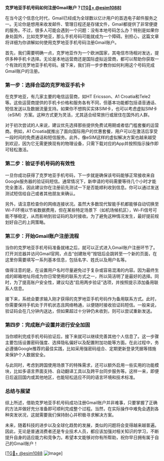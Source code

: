 **克罗地亚手机号码如何注册Gmail账户？[[TG💪+ @esim1088](https://t.me/s/esim1088)]**

在当今这个信息化时代，Gmail已经成为全球数以亿计用户的首选电子邮件服务之一。无论你是想用来收发邮件、管理日程还是存储文件，Gmail都提供了非常便捷的服务。不过，很多人可能会遇到一个问题：没有本地号码怎么办？特别是如果你身处国外，比如克罗地亚，那么手机号码可能就成为一个障碍。别担心，这篇文章将详细为你讲解如何使用克罗地亚手机号码注册Gmail账户。

首先，我们需要明确一点，克罗地亚作为一个欧洲国家，其电信市场相对发达，提供多种手机卡选择。无论是本地运营商还是国际虚拟运营商，都可以帮助你获取一个有效的克罗地亚手机号码。接下来，我们将一步步教你如何利用这个号码完成Gmail账户的注册。

### **第一步：选择合适的克罗地亚手机卡**

在克罗地亚，有几家主要的电信运营商，如HT Ericsson、A1 Croatia和Tele2等。这些运营商提供的手机卡价格和服务各有不同，但基本功能都包括语音通话、短信发送以及数据流量支持。如果你不想购买实体SIM卡，也可以考虑虚拟SIM卡（eSIM）方案。这种方式更为灵活，尤其适合经常旅行或居住在国外的人群。

对于初次尝试的人来说，建议优先选择那些提供免费试用期或者低门槛套餐的运营商。例如，A1 Croatia就推出了面向国际用户的优惠套餐，用户可以在激活后享受一段时间的免费通话和短信服务。此外，像eSIM这样的虚拟解决方案也越来越受到欢迎，因为它无需更换现有的物理设备，只需下载对应的App并按照指示操作即可轻松激活。

### **第二步：验证手机号码的有效性**

一旦你成功获得了克罗地亚手机号码，下一步就是确保该号码能够正常接收来自Google服务器的验证码短信。通常情况下，新申请的号码需要等待几个小时才能完全激活，因此建议你在注册前先测试一下是否能顺利收到信息。你可以通过发送测试短信给自己或者其他朋友来确认。

另外，请注意检查你的网络连接状况。虽然大多数现代智能手机都能够自动切换至Wi-Fi环境以节省数据费用，但在某些特定场景下（如机场候机区），Wi-Fi信号可能不够稳定，从而影响到验证码的及时接收。为了避免这种情况发生，最好提前规划好自己的上网策略。

### **第三步：开始Gmail账户注册流程**

当你的克罗地亚手机号码准备就绪之后，就可以正式进入Gmail账户注册环节了。打开浏览器并访问Gmail官网，点击“创建账号”按钮后会跳转至一个新的页面，在这里你需要填写一系列基本信息，包括名字、姓氏以及用户名等。

值得注意的是，在设置用户名时尽量避免过于复杂或容易混淆的内容。因为最终生成的邮箱地址将成为你日常使用的联系方式之一，所以简洁明了是最好的选择。同时，为了提高账户安全性，建议勾选“启用两步验证”选项，并按照提示添加备用联系人信息。

接下来，系统会要求输入刚才获得的克罗地亚手机号码作为备用联系方式。此时，你需要保持手机处于开机状态且网络畅通，以便随时接收验证码短信。一般来说，验证码会在几分钟内送达，但如果超过十分钟仍未收到，则可以尝试重新发送。

### **第四步：完成账户设置并进行安全加固**

当你顺利完成手机号码验证后，接下来就可以继续完善其他个人信息了。这一步骤主要包括设置密码强度、选择隐私偏好以及配置附加功能等方面。在此过程中，务必遵循Google推荐的最佳实践，比如采用强密码组合、定期更新登录凭据等措施来保护个人数据安全。

与此同时，考虑到跨国使用场景下的特殊需求，还可以额外启用一些实用的功能模块，比如多语言界面支持、自动翻译工具以及跨平台同步服务等。这样一来，即便日后返回国内或其他地区，也能轻松适应不同的语言环境和技术标准。

### **总结与展望**

综上所述，借助克罗地亚手机号码成功注册Gmail账户并非难事，只要掌握了正确的方法并做好充分准备即可顺利完成整个过程。当然，在实际操作中难免会遇到各种突发状况，这就需要我们保持耐心并积极寻求解决方案。

未来，随着科技的进步以及全球化趋势的发展，类似的问题将会变得越来越普遍。因此，无论是普通消费者还是专业技术人员，都应该加强对相关知识的学习，不断提升自身的适应能力和竞争力。希望本文能够对你有所帮助，祝你早日拥有属于自己的Gmail账户！

[[TG💪+ @esim1088](https://t.me/s/esim1088) ![Image](https://i.postimg.cc/4NQfJmqS/Snipaste-2025-05-13-00-14-12.png)]